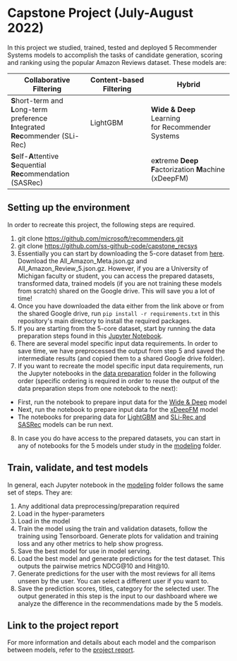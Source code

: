 # Capstone Project (July-August 2022)

In this project we studied, trained, tested and deployed 5 Recommender Systems models to accomplish the tasks of candidate generation, scoring and ranking using the popular Amazon Reviews dataset. These models are:

| Collaborative Filtering  | Content-based Filtering | Hybrid   
| ------------------------ | ----------------------- | --------    |
| **S**hort-term and **L**ong-term<br>preference **I**ntegrated<br>**Rec**ommender (SLi-Rec) | LightGBM | **Wide & Deep** Learning<br>for Recommender<br>Systems |
| **S**elf-**A**ttentive **S**equential<br>**Rec**ommendation (SASRec) | | e**x**treme **Deep**<br>**F**actorization **M**achine (xDeepFM) |

## Setting up the environment
In order to recreate this project, the following steps are required.
1. git clone https://github.com/microsoft/recommenders.git
2. git clone https://github.com/ss-github-code/capstone_recsys
3. Essentially you can start by downloading the 5-core dataset from [here](http://deepyeti.ucsd.edu/jianmo/amazon/index.html). Download the All_Amazon_Meta.json.gz and All_Amazon_Review_5.json.gz. However, if you are a University of Michigan faculty or student, you can access the prepared datasets, transformed data, trained models (if you are not training these models from scratch) shared on the Google drive. This will save you a lot of time!
4. Once you have downloaded the data either from the link above or from the shared Google drive, run `pip install -r requirements.txt` in this repository's main directory to install the required packages.
5. If you are starting from the 5-core dataset, start by running the data preparation steps found in this [Jupyter Notebook](https://github.com/ss-github-code/capstone_recsys/blob/main/data_preparation/amzn_gen_dataset.ipynb).
6. There are several model specific input data requirements. In order to save time, we have preprocessed the output from step 5 and saved the intermediate results (and copied them to a shared Google drive folder).
7. If you want to recreate the model specific input data requirements, run the Jupyter notebooks in the [data preparation](https://github.com/ss-github-code/capstone_recsys/tree/main/data_preparation) folder in the following order (specific ordering is required in order to reuse the output of the data preparation steps from one notebook to the next):
  - First, run the notebook to prepare input data for the [Wide & Deep](https://github.com/ss-github-code/capstone_recsys/blob/main/data_preparation/amzn_gen_input_wide_deep.ipynb) model
  - Next, run the notebook to prepare input data for the [xDeepFM](https://github.com/ss-github-code/capstone_recsys/blob/main/data_preparation/amzn_gen_input_xdeepfm.ipynb) model
  - The notebooks for preparing data for [LightGBM](https://github.com/ss-github-code/capstone_recsys/blob/main/data_preparation/amzn_gen_input_lightgbm.ipynb) and [SLi-Rec and SASRec](https://github.com/ss-github-code/capstone_recsys/blob/main/data_preparation/amzn_gen_input_slirec.ipynb) models can be run next. 
8. In case you do have access to the prepared datasets, you can start in any of notebooks for the 5 models under study in the [modeling](https://github.com/ss-github-code/capstone_recsys/tree/main/modeling) folder.

## Train, validate, and test models
In general, each Jupyter notebook in the [modeling](https://github.com/ss-github-code/capstone_recsys/tree/main/modeling) folder follows the same set of steps. They are:
1. Any additional data preprocessing/preparation required
2. Load in the hyper-parameters
3. Load in the model
4. Train the model using the train and validation datasets, follow the training using Tensorboard. Generate plots for validation and training loss and any other metrics to help show progress.
5. Save the best model for use in model serving.
6. Load the best model and generate predictions for the test dataset. This outputs the pairwise metrics NDCG@10 and Hit@10.
7. Generate predictions for the user with the most reviews for all items unseen by the user. You can select a different user if you want to.
8. Save the prediction scores, titles, category for the selected user. The output generated in this step is the input to our dashboard where we analyze the difference in the recommendations made by the 5 models.

## Link to the project report
For more information and details about each model and the comparison between models, refer to the [project report](https://github.com/ss-github-code/capstone_recsys/blob/main/report/report.md).
